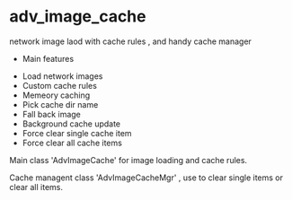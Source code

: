 # adv_image_cache

network image laod with cache rules , and handy cache manager
* Main features
- Load network images
- Custom cache rules
- Memeory caching
- Pick cache dir name
- Fall back image
- Background cache update
- Force clear single cache item
- Force clear all cache items



Main class 'AdvImageCache' for image loading and cache rules.

Cache managent class 'AdvImageCacheMgr' , use to clear single items or clear all items.


